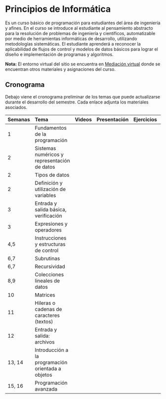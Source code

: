# Principios de Informática

Es un curso básico de programación para estudiantes del área de ingeniería y afines. En el curso se introduce al estudiante al pensamiento abstracto para la resolución de problemas de ingeniería y científicos, automatizable por medio de herramientas informáticas de desarrollo, utilizando metodologías sistemáticas. El estudiante aprenderá a reconocer la aplicabilidad de flujos de control y modelos de datos básicos para lograr el diseño e implementación de programas y algoritmos.

**Nota:** El entorno virtual del sitio se encuentra en [Mediación virtual](https://mv1.mediacionvirtual.ucr.ac.cr/course/view.php?id=25319) donde se encuentran otros materiales y asignaciones del curso.

## Cronograma

Debajo viene el cronograma preliminar de los temas que puede actualizarse durante el desarrollo del semestre. Cada enlace adjunta los materiales asociados.

| Semanas | Tema | Videos | Presentación | Ejercicios |  Código |
| :------------- | :-------- | :--------: | :--------: |  :--------: | :--------: |
1 | Fundamentos de la programación |  | <a href=".\presentaciones\01-Fundamentos.pdf"><span class="fa fa-regular fa-file-powerpoint" aria-hidden="true"></span></a> | <a href=".\ejemplos\01-Fundamentos"><span class="fa fa-solid fa-pen" aria-hidden="true"></span></a> |  |
2 | Sistemas numéricos y representación de datos | <a href="https://youtu.be/VqKI2hnxvmg"><span class="fa fa-solid fa-video" aria-hidden="true"></span></a> | <a href=".\presentaciones\02-Sistemas.pdf"><span class="fa fa-regular fa-file-powerpoint" aria-hidden="true"></span></a> | <a href=".\ejemplos\02-Variables"><span class="fa fa-solid fa-pen" aria-hidden="true"></span></a> |  |
2 | Tipos de datos | <a href="https://youtu.be/7gcAhGDe1jk"><span class="fa fa-solid fa-video" aria-hidden="true"></span></a> | <a href=".\presentaciones\03-Tipos-datos.pdf"><span class="fa fa-regular fa-file-powerpoint" aria-hidden="true"></span></a> | <a href=".\ejemplos\02-Variables"><span class="fa fa-solid fa-pen" aria-hidden="true"></span></a> |  |
2 | Definición y utilización de variables | <a href="https://youtu.be/m1QMxY3Y6Hc"><span class="fa fa-solid fa-video" aria-hidden="true"></span></a> | <a href=".\presentaciones\04-Variables.pdf"><span class="fa fa-regular fa-file-powerpoint" aria-hidden="true"></span></a> | <a href=".\ejemplos\02-Variables"><span class="fa fa-solid fa-pen" aria-hidden="true"></span></a> |  |
3 | Entrada y salida básica, verificación |
3 | Expresiones y operadores |
4,5 | Instrucciones y estructuras de control |
6,7 | Subrutinas |
6,7 | Recursividad |
8,9 | Colecciones lineales de datos |
10 | Matrices |
11 | Hileras o cadenas de caracteres (textos) |
12 | Entrada y salida: archivos |
13, 14 | Introducción a la programación orientada a objetos |
15, 16 | Programación avanzada |

<!-- 
<a href="YOUTUBE VIDEO"><span class="fa fa-solid fa-video" aria-hidden="true"></span></a> | <a href=".\presentaciones\01-Fundamentos.pdf"><span class="fa fa-regular fa-file-powerpoint" aria-hidden="true"></span></a> | <a href="YOUTUBE VIDEO"><span class="fa fa-solid fa-pen" aria-hidden="true"></span></a> | <a href="YOUTUBE VIDEO"><span class="fa fa-solid fa-code" aria-hidden="true"></span></a> | -->
